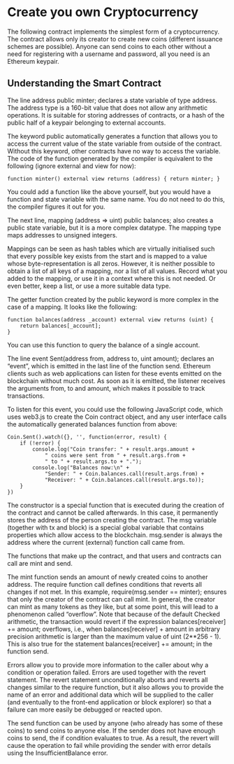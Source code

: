 # Create you own Cryptocurrency

The following contract implements the simplest form of a cryptocurrency. The contract allows only its creator to create new coins (different issuance schemes are possible). Anyone can send coins to each other without a need for registering with a username and password, all you need is an Ethereum keypair.

## Understanding the Smart Contract

The line address public minter; declares a state variable of type address. The address type is a 160-bit value that does not allow any arithmetic operations. It is suitable for storing addresses of contracts, or a hash of the public half of a keypair belonging to external accounts.

The keyword public automatically generates a function that allows you to access the current value of the state variable from outside of the contract. Without this keyword, other contracts have no way to access the variable. The code of the function generated by the compiler is equivalent to the following (ignore external and view for now):

```
function minter() external view returns (address) { return minter; }
```

You could add a function like the above yourself, but you would have a function and state variable with the same name. You do not need to do this, the compiler figures it out for you.

The next line, mapping (address => uint) public balances; also creates a public state variable, but it is a more complex datatype. The mapping type maps addresses to unsigned integers.

Mappings can be seen as hash tables which are virtually initialised such that every possible key exists from the start and is mapped to a value whose byte-representation is all zeros. However, it is neither possible to obtain a list of all keys of a mapping, nor a list of all values. Record what you added to the mapping, or use it in a context where this is not needed. Or even better, keep a list, or use a more suitable data type.

The getter function created by the public keyword is more complex in the case of a mapping. It looks like the following:

```
function balances(address _account) external view returns (uint) {
    return balances[_account];
}
```

You can use this function to query the balance of a single account.

The line event Sent(address from, address to, uint amount); declares an “event”, which is emitted in the last line of the function send. Ethereum clients such as web applications can listen for these events emitted on the blockchain without much cost. As soon as it is emitted, the listener receives the arguments from, to and amount, which makes it possible to track transactions.

To listen for this event, you could use the following JavaScript code, which uses web3.js to create the Coin contract object, and any user interface calls the automatically generated balances function from above:

```
Coin.Sent().watch({}, '', function(error, result) {
    if (!error) {
        console.log("Coin transfer: " + result.args.amount +
            " coins were sent from " + result.args.from +
            " to " + result.args.to + ".");
        console.log("Balances now:\n" +
            "Sender: " + Coin.balances.call(result.args.from) +
            "Receiver: " + Coin.balances.call(result.args.to));
    }
})
```

The constructor is a special function that is executed during the creation of the contract and cannot be called afterwards. In this case, it permanently stores the address of the person creating the contract. The msg variable (together with tx and block) is a special global variable that contains properties which allow access to the blockchain. msg.sender is always the address where the current (external) function call came from.

The functions that make up the contract, and that users and contracts can call are mint and send.

The mint function sends an amount of newly created coins to another address. The require function call defines conditions that reverts all changes if not met. In this example, require(msg.sender == minter); ensures that only the creator of the contract can call mint. In general, the creator can mint as many tokens as they like, but at some point, this will lead to a phenomenon called “overflow”. Note that because of the default Checked arithmetic, the transaction would revert if the expression balances[receiver] += amount; overflows, i.e., when balances[receiver] + amount in arbitrary precision arithmetic is larger than the maximum value of uint (2**256 - 1). This is also true for the statement balances[receiver] += amount; in the function send.

Errors allow you to provide more information to the caller about why a condition or operation failed. Errors are used together with the revert statement. The revert statement unconditionally aborts and reverts all changes similar to the require function, but it also allows you to provide the name of an error and additional data which will be supplied to the caller (and eventually to the front-end application or block explorer) so that a failure can more easily be debugged or reacted upon.

The send function can be used by anyone (who already has some of these coins) to send coins to anyone else. If the sender does not have enough coins to send, the if condition evaluates to true. As a result, the revert will cause the operation to fail while providing the sender with error details using the InsufficientBalance error.
